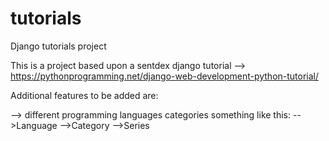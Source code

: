 # tutorials
Django tutorials project

This is a project based upon a sentdex django tutorial --> https://pythonprogramming.net/django-web-development-python-tutorial/

Additional features to be added are:

--> different programming languages categories
something like this:
  -->Language
     -->Category
        -->Series
